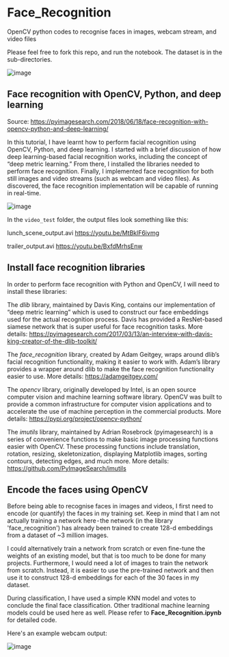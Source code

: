 # Face_Recognition
OpenCV python codes to recognise faces in images, webcam stream, and video files

Please feel free to fork this repo, and run the notebook. The dataset is in the sub-directories.


![image](https://user-images.githubusercontent.com/52286325/175816601-7420dd03-1d6f-4b67-b406-e9c83282127f.png)


## Face recognition with OpenCV, Python, and deep learning
Source: https://pyimagesearch.com/2018/06/18/face-recognition-with-opencv-python-and-deep-learning/

In this tutorial, I have learnt how to perform facial recognition using OpenCV, Python, and deep learning. I started with a brief discussion of how deep learning-based facial recognition works, including the concept of “deep metric learning.” From there, I installed the libraries needed to perform face recognition. Finally, I implemented face recognition for both still images and video streams (such as webcam and video files). As discovered, the face recognition implementation will be capable of running in real-time.


![image](https://user-images.githubusercontent.com/52286325/210563717-eb8bd29d-a271-41ed-b2fd-2ca170b564ef.png)


In the `video_test` folder, the output files look something like this:

lunch_scene_output.avi https://youtu.be/MtBklF6ivmg

trailer_output.avi https://youtu.be/BxfdMrhsEnw


## Install face recognition libraries
In order to perform face recognition with Python and OpenCV, I will need to install these libraries:

The *dlib* library, maintained by Davis King, contains our implementation of “deep metric learning” which is used to construct our face embeddings used for the actual recognition process. Davis has provided a ResNet-based siamese network that is super useful for face recognition tasks. More details: https://pyimagesearch.com/2017/03/13/an-interview-with-davis-king-creator-of-the-dlib-toolkit/

The *face_recognition* library, created by Adam Geitgey, wraps around dlib’s facial recognition functionality, making it easier to work with. Adam’s library provides a wrapper around dlib to make the face recognition functionality easier to use. More details: https://adamgeitgey.com/

The *opencv* library, originally developed by Intel, is an open source computer vision and machine learning software library. OpenCV was built to provide a common infrastructure for computer vision applications and to accelerate the use of machine perception in the commercial products. More details: https://pypi.org/project/opencv-python/

The *imutils* library, maintained by Adrian Rosebrock (pyimagesearch) is a series of convenience functions to make basic image processing functions easier with OpenCV. These processing functions include translation, rotation, resizing, skeletonization, displaying Matplotlib images, sorting contours, detecting edges, and much more. More details: https://github.com/PyImageSearch/imutils


## Encode the faces using OpenCV
Before being able to recognise faces in images and videos, I first need to encode (or quantify) the faces in my training set. Keep in mind that I am not actually training a network here - the network (in the library 'face_recognition') has already been trained to create 128-d embeddings from a dataset of ~3 million images.

I could alternatively train a network from scratch or even fine-tune the weights of an existing model, but that is too much to be done for many projects. Furthermore, I would need a lot of images to train the network from scratch. Instead, it is easier to use the pre-trained network and then use it to construct 128-d embeddings for each of the 30 faces in my dataset.

During classification, I have used a simple KNN model and votes to conclude the final face classification. Other traditional machine learning models could be used here as well. Please refer to **Face_Recognition.ipynb** for detailed code.


Here's an example webcam output:

![image](https://user-images.githubusercontent.com/52286325/175817262-82d9aa42-45b4-4d36-81ef-90285a2ba738.png)
